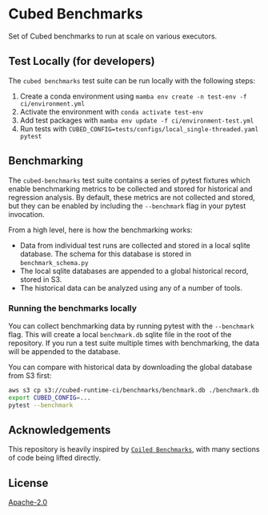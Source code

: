 # Cubed Benchmarks

Set of Cubed benchmarks to run at scale on various executors.

## Test Locally (for developers)

The `cubed benchmarks` test suite can be run locally with the following steps:

1. Create a conda environment using `mamba env create -n test-env -f ci/environment.yml`
2. Activate the environment with `conda activate test-env`
3. Add test packages with `mamba env update -f ci/environment-test.yml`
4. Run tests with `CUBED_CONFIG=tests/configs/local_single-threaded.yaml pytest`

## Benchmarking

The `cubed-benchmarks` test suite contains a series of pytest fixtures which enable
benchmarking metrics to be collected and stored for historical and regression analysis.
By default, these metrics are not collected and stored, but they can be enabled
by including the `--benchmark` flag in your pytest invocation.

From a high level, here is how the benchmarking works:

* Data from individual test runs are collected and stored in a local sqlite database.
  The schema for this database is stored in `benchmark_schema.py`
* The local sqlite databases are appended to a global historical record, stored in S3.
* The historical data can be analyzed using any of a number of tools.

### Running the benchmarks locally

You can collect benchmarking data by running pytest with the `--benchmark` flag.
This will create a local `benchmark.db` sqlite file in the root of the repository.
If you run a test suite multiple times with benchmarking,
the data will be appended to the database.

You can compare with historical data by downloading the global database from S3 first:

```bash
aws s3 cp s3://cubed-runtime-ci/benchmarks/benchmark.db ./benchmark.db
export CUBED_CONFIG=...
pytest --benchmark
```

## Acknowledgements

This repository is heavily inspired by [`Coiled Benchmarks`](https://github.com/coiled/benchmarks/), with many sections of code being lifted directly.

## License

[Apache-2.0](LICENSE)
